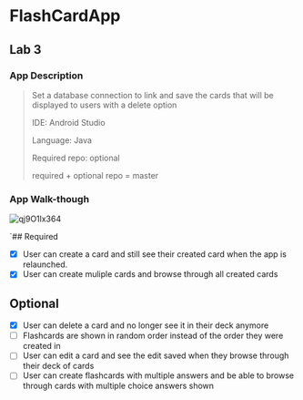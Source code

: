 # FlashCardApp

## Lab 3

### App Description

> Set a database connection to link and save the cards that will be displayed to users with a delete option 
> 
> IDE: Android Studio
> 
> Language: Java 
> 
> Required repo: optional
> 
> required + optional repo = master 

### App Walk-though


![qj9O1lx364](https://user-images.githubusercontent.com/49354774/160215554-87f483df-b5be-419f-a7c0-ebc671a6fe75.gif)


`## Required
- [x] User can create a card and still see their created card when the app is relaunched.
- [x] User can create muliple cards and browse through all created cards

## Optional
- [x] User can delete a card and no longer see it in their deck anymore
- [ ] Flashcards are shown in random order instead of the order they were created in
- [ ] User can edit a card and see the edit saved when they browse through their deck of cards
- [ ] User can create flashcards with multiple answers and be able to browse through cards with multiple choice answers shown
